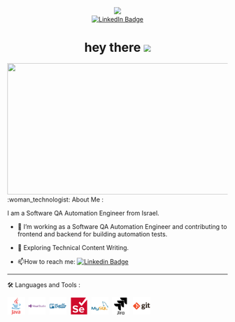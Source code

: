 <div id="header" align="center">
  <img src="https://media.giphy.com/media/3kPDmoWdBpQPNhCnUG/giphy.gif"/>
</div>
<div id="badges" align="center">
  <a href="https://www.linkedin.com/in/anastasia-beloded/">
  <img src="https://img.shields.io/badge/LinkedIn-blue?style=for-the-badge&logo=linkedin&logoColor=white" alt="LinkedIn Badge"/>
 </a>
</div>
 <div align="center">
<h1>
      hey there
  <img src="https://media.giphy.com/media/hvRJCLFzcasrR4ia7z/giphy.gif" width="100px"/>
</h1>
</div>
<div align="center">
  <img src="https://media.giphy.com/media/cNfIqjpCY1zqfaLmd8/giphy.gif" width="600" height="300"/>
</div>
 :woman_technologist: About Me :
 
 I am a Software QA Automation Engineer from Israel.
 
 - :telescope: I’m working as a Software QA Automation Engineer and contributing to frontend and backend for building automation tests.

 - :seedling: Exploring Technical Content Writing.

 - :mailbox:How to reach me: [![Linkedin Badge](https://img.shields.io/badge/-LinkedIn-blue?style=flat&logo=Linkedin&logoColor=white)](https://www.linkedin.com/in/anastasia-beloded/)
 ---
 :hammer_and_wrench: Languages and Tools :
 
 <div>
  <img src="https://github.com/devicons/devicon/blob/master/icons/java/java-original-wordmark.svg" title="Java" alt="Java" width="40" height="40"/>&nbsp;
  <img src ="https://github.com/devicons/devicon/blob/master/icons/visualstudio/visualstudio-plain-wordmark.svg" title="Visual Studio" alt="Visual Studio" width="40" height="40"/>&nbsp;
  <img src = "https://github.com/devicons/devicon/blob/master/icons/trello/trello-plain-wordmark.svg"title="Trello" alt="Trello" width="40" height="40"/>&nbsp;
  <img src = "https://github.com/devicons/devicon/blob/master/icons/selenium/selenium-original.svg"title="Selenium" alt="Selenium" width="40" height="40"/>&nbsp;
  <img src="https://github.com/devicons/devicon/blob/master/icons/mysql/mysql-original-wordmark.svg" title="MySQL"  alt="MySQL" width="40" height="40"/>&nbsp;
  <img src = "https://github.com/devicons/devicon/blob/master/icons/jira/jira-plain-wordmark.svg"title="Jira" alt="Jira" width="40" height="40"/>&nbsp;
  <img src="https://github.com/devicons/devicon/blob/master/icons/git/git-original-wordmark.svg" title="Git" **alt="Git" width="40" height="40"/>
  
</div>

